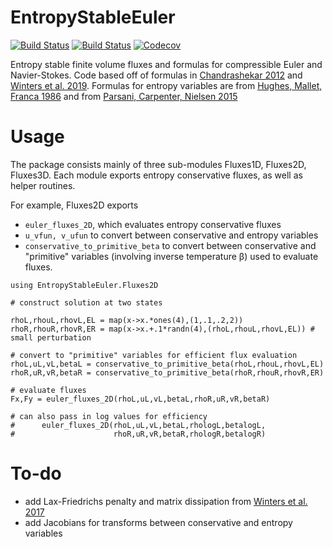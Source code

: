 # EntropyStableEuler

[![Build Status](https://travis-ci.com/jlchan/EntropyStableEuler.jl.svg?branch=master)](https://travis-ci.com/jlchan/EntropyStableEuler.jl)
[![Build Status](https://ci.appveyor.com/api/projects/status/github/jlchan/EntropyStableEuler.jl?svg=true)](https://ci.appveyor.com/project/jlchan/EntropyStableEuler-jl)
[![Codecov](https://codecov.io/gh/jlchan/EntropyStableEuler.jl/branch/master/graph/badge.svg)](https://codecov.io/gh/jlchan/EntropyStableEuler.jl)

Entropy stable finite volume fluxes and formulas for compressible Euler and Navier-Stokes. Code based off of formulas in [Chandrashekar 2012](https://doi.org/10.4208/cicp.170712.010313a) and [Winters et al. 2019](https://link.springer.com/article/10.1007/s10543-019-00789-w). Formulas for entropy variables are from [Hughes, Mallet, Franca 1986](https://doi.org/10.1016/0045-7825(86)90127-1) and from [Parsani, Carpenter, Nielsen 2015](https://doi.org/10.1016/j.jcp.2015.03.026)

# Usage

The package consists mainly of three sub-modules Fluxes1D, Fluxes2D, Fluxes3D.
Each module exports entropy conservative fluxes, as well as helper routines.

For example, Fluxes2D exports
- `euler_fluxes_2D`, which evaluates entropy conservative fluxes
- `u_vfun, v_ufun` to convert between conservative and entropy variables
- `conservative_to_primitive_beta` to convert between conservative and "primitive" variables (involving inverse temperature β) used to evaluate fluxes.
```
using EntropyStableEuler.Fluxes2D

# construct solution at two states

rhoL,rhouL,rhovL,EL = map(x->x.*ones(4),(1,.1,.2,2))
rhoR,rhouR,rhovR,ER = map(x->x.+.1*randn(4),(rhoL,rhouL,rhovL,EL)) # small perturbation

# convert to "primitive" variables for efficient flux evaluation
rhoL,uL,vL,betaL = conservative_to_primitive_beta(rhoL,rhouL,rhovL,EL)
rhoR,uR,vR,betaR = conservative_to_primitive_beta(rhoR,rhouR,rhovR,ER)

# evaluate fluxes
Fx,Fy = euler_fluxes_2D(rhoL,uL,vL,betaL,rhoR,uR,vR,betaR)

# can also pass in log values for efficiency
#      euler_fluxes_2D(rhoL,uL,vL,betaL,rhologL,betalogL,
#                      rhoR,uR,vR,betaR,rhologR,betalogR)
```

# To-do
- add Lax-Friedrichs penalty and matrix dissipation from [Winters et al. 2017](https://doi.org/10.1016/j.jcp.2016.12.006)
- add Jacobians for transforms between conservative and entropy variables

